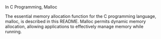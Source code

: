 In C Programming, Malloc

The essential memory allocation function for the C programming language, malloc, is described in this README. Malloc permits dynamic memory allocation, allowing applications to effectively manage memory while running.

